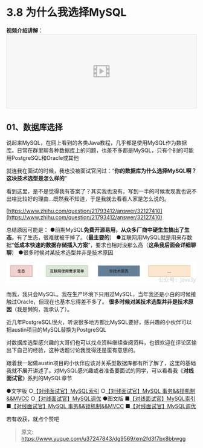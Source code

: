 # 3.8 为什么我选择MySQL

**视频介绍讲解**：
[![#11 为什么MySQL和SpringData JPA.mp4 (505.01MB)](./img/Dd694p4GFc6Pydwf/1715182390798-8898196c-c9e7-4e80-ab68-9f7df75762fe-471454.png)](https://www.yuque.com/u37247843/dg9569/xm2fd3f7bx8bbwgg?_lake_card=%7B%22status%22%3A%22done%22%2C%22name%22%3A%22%2311%20%E4%B8%BA%E4%BB%80%E4%B9%88MySQL%E5%92%8CSpringData%20JPA.mp4%22%2C%22size%22%3A529546331%2C%22taskId%22%3A%22u5b21b5e6-154e-4c50-bae0-5e5867b78de%22%2C%22taskType%22%3A%22upload%22%2C%22url%22%3Anull%2C%22cover%22%3Anull%2C%22videoId%22%3A%22inputs%2Fprod%2Fyuque%2F2023%2F1285871%2Fmp4%2F1687266642399-19e3929d-f81f-442a-8457-95d42f9c3995.mp4%22%2C%22download%22%3Afalse%2C%22__spacing%22%3A%22both%22%2C%22id%22%3A%22tRD2v%22%2C%22margin%22%3A%7B%22top%22%3Atrue%2C%22bottom%22%3Atrue%7D%2C%22card%22%3A%22video%22%7D#tRD2v)

## 01、数据库选择


说起来MySQL，在网上看到的各类Java教程，几乎都是使用MySQL作为数据库。日常在群里聊各种数据库上的问题，也差不多都是MySQL，只有个别的可能用PostgreSQL和Oracle或其他

就连我在面试的时候，我也没被面试官问过：“**你的数据库为什么选择MySQL啊？这块技术选型是怎么样的**”

看到这里，是不是觉得我有答案了？其实我也没有。写到一半的时候发现我也说不出啥比较好的理由...既然我不知道，于是我就去看看人家是怎么说的。

[https://www.zhihu.com/question/21793412/answer/32127410](https://www.zhihu.com/question/21793412/answer/32127410)

总结原因可能是：
●前期MySQL**免费开源易用，从众多厂商中硬生生搞出了生态**。有了生态，很难就被干掉了。（**最主要的**）
●互联网用MySQL就是用来存数据“**低成本快速的数据存储插入方案**”，要求也相对没那么高（**这条我后面会详细聊聊**）
●很多时候对某技术选型并非是技术原因

![1649083863215-7ca67ba6-4a5e-455c-a3a1-9166dc14fc12.png](./img/Dd694p4GFc6Pydwf/1649083863215-7ca67ba6-4a5e-455c-a3a1-9166dc14fc12-130609.webp)

而我，我只会MySQL。我在生产环境下只用过MySQL，当年我还是小白的时候接触过Oracle，但现在也基本忘得差不多了。
**很多时候对某技术选型并非是技术原因**（我是懒狗，我承认了）。

近几年PostgreSQL很火，听说很多地方都比MySQL要好，感兴趣的小伙伴可以把austin项目的MySQL替换为PostgreSQL

对数据库选型感兴趣的大哥们也可以找点资料继续查阅资料，也很欢迎在评论区输出下自己的经验，这种话题讨论我觉得还是蛮有意思的。

跟着我一起做austin项目的小伙伴应该对关系型数据库都有所了解了，这里的基础我就不展开讲述了。对MySQL感兴趣或者准备要面试的同学，可以看看我《**对线面试官**》系列的MySQL章节

●文字版
○[【对线面试官】MySQL索引](https://mp.weixin.qq.com/s/74lPw8-keqM_niBDoOXSCQ)
○[【对线面试官】MySQL 事务&&锁机制&&MVCC](https://mp.weixin.qq.com/s/K3GVxpK_RZ80IcBNpoJdQw)
○[【对线面试官】MySQL调优](https://mp.weixin.qq.com/s?__biz=MzU4NzA3MTc5Mg==&mid=2247484508&idx=1&sn=4e81d365409bf32c08e4ea985e3ca593&chksm=fdf0ec03ca876515d59c49f033cf83f72b62fafe356e678b4d162ad3623d31bf60fb6620176f&token=336229290&lang=zh_CN&scene=21#wechat_redirect)
●图文版
■[【对线面试官】MySQL索引](https://mp.weixin.qq.com/s?__biz=MzU4NzA3MTc5Mg==&mid=2247484431&idx=1&sn=17b9e88233282469481e214a0cd2dc56&chksm=fdf0ec50ca8765460a20af19101855c859a6350a8dfd6680e7f47c2e73f03de48288184a1bf3&token=310857929&lang=zh_CN&scene=21#wechat_redirect)
■[【对线面试官】MySQL 事务&&锁机制&&MVCC](https://mp.weixin.qq.com/s?__biz=MzU4NzA3MTc5Mg==&mid=2247484480&idx=1&sn=3571b89575e8c37c114c9f290b953a1c&chksm=fdf0ec1fca87650913e6673a453d0ba1614341433aa67dd9977fef7231a3d825f7da4e4a132a&token=1651214636&lang=zh_CN&scene=21#wechat_redirect)
■[【对线面试官】MySQL调优](https://mp.weixin.qq.com/s?__biz=MzU4NzA3MTc5Mg==&mid=2247484508&idx=1&sn=4e81d365409bf32c08e4ea985e3ca593&chksm=fdf0ec03ca876515d59c49f033cf83f72b62fafe356e678b4d162ad3623d31bf60fb6620176f&token=336229290&lang=zh_CN&scene=21#wechat_redirect)

若有收获，就点个赞吧

 


> 原文: <https://www.yuque.com/u37247843/dg9569/xm2fd3f7bx8bbwgg>